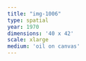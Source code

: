 ```yaml
---
title: "img-1006"
type: spatial
year: 1970
dimensions: '40 x 42'
scale: xlarge
medium: 'oil on canvas'
---
```


